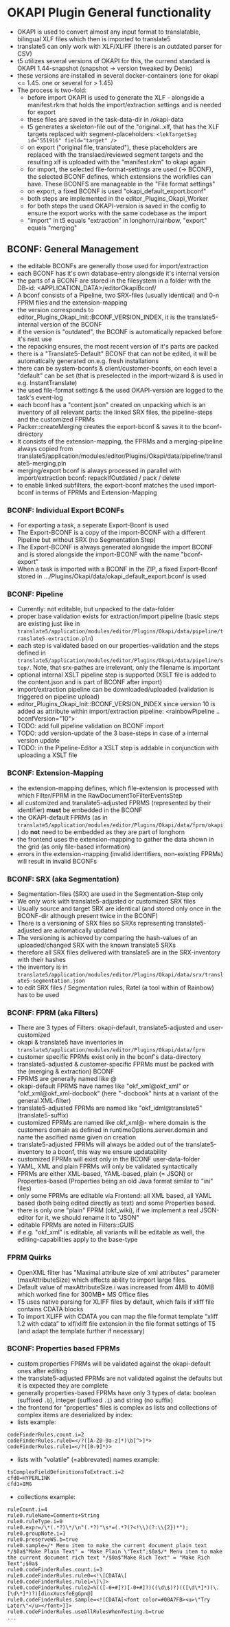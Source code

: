 
# OKAPI Plugin General functionality


* OKAPI is used to convert almost any input format to translatable, bilingual XLF files which then is imported to translate5
* translate5 can only work with XLF/XLIFF (there is an outdated parser for CSV)
* t5 utilizes several versions of OKAPI for this, the currend standard is OKAPI 1.44-snapshot (snapshot -> version tweaked by Denis)
* these versions are installed in several docker-containers (one for okapi <= 1.45. one or several for > 1.45)
* The process is two-fold:
  * before import OKAPI is used to generate the XLF - alongside a manifest.rkm that holds the import/extraction settings and is needed for export
  * these files are saved in the task-data-dir in /okapi-data
  * t5 generates a skeleton-file out of the "original.<extension>.xlf, that has the XLF targets replaced with segment-placeholders: `<lekTargetSeg id="551916" field="target" />`
  * on export ("original file, translated"), these placeholders are replaced with the translaed/reviewed segment targets and the resulting xlf is uploaded with the "manifest.rkm" to okapi again
  * for import, the selected file-format-settings are used (-> BCONF), the selected BCONF defines, which extensions the workfiles can have. These BCONFS are manageable in the "File format settings"
  * on export, a fixed BCONF is used "okapi_default_export.bconf"
  * both steps are implemented in the editor_Plugins_Okapi_Worker
  * for both steps the used OKAPI-version is saved in the config to ensure the export works with the same codebase as the import
  * "import" in t5 equals "extraction" in longhorn/rainbow, "export" equals "merging"


## BCONF: General Management

* the editable BCONFs are generally those used for import/extraction
* each BCONF has it's own database-entry alongside it's internal version
* the parts of a BCONF are stored in the filesystem in a folder with the DB-id: <APPLICATION_DATA>/editorOkapiBconf/<id>
* A bconf consists of a Pipeline, two SRX-files (usually identical) and 0-n FPRM files and the extension-mapping
* the version corresponds to editor_Plugins_Okapi_Init::BCONF_VERSION_INDEX, it is the translate5-internal version of the BCONF
* if the version is "outdated", the BCONF is automatically repacked before it's next use
* the repacking ensures, the most recent version of it's parts are packed
* there is a "Translate5-Default" BCONF that can not be edited, it will be automatically generated on.e.g. fresh installations
* there can be system-bconfs & client/customer-bconfs, on each level a "default" can be set (that is preselected in the import-wizard & is used in e.g. InstantTranslate)
* the used file-format settings & the used OKAPI-version are logged to the task's event-log
* each bconf has a "content.json" created on unpacking which is an inventory of all relevant parts: the linked SRX files, the pipeline-steps and the customized FPRMs
* Packer::createMerging creates the export-bconf & saves it to the bconf-directory
* It consists of the extension-mapping, the FPRMs and a merging-pipeline always copied from translate5/application/modules/editor/Plugins/Okapi/data/pipeline/translate5-merging.pln
* merging/export bconf is always processed in parallel with import/extraction bconf: repackIfOutdated / pack / delete
* to enable linked subfilters, the export-bconf matches the used import-bconf in terms of FPRMs and Extension-Mapping


### BCONF: Individual Export BCONFs

* For exporting a task, a seperate Export-Bconf is used
* The Export-BCONF is a copy of the import-BCONF with a different Pipeline but without SRX (no Segmentation Step)
* The Export-BCONF is always generated alongside the import BCONF and is stored alongside the import-BCONF with the name "bconf-export"
* When a task is imported with a BCONF in the ZIP, a fixed Export-Bconf stored in .../Plugins/Okapi/data/okapi_default_export.bconf is used


### BCONF: Pipeline

- Currently: not editable, but unpacked to the data-folder
- proper base validation exists for extraction/import pipeline (basic steps are existing just like in `translate5/application/modules/editor/Plugins/Okapi/data/pipeline/translate5-extraction.pln`)
- each step is validated based on our properties-validation and the steps defined in `translate5/application/modules/editor/Plugins/Okapi/data/pipeline/step/`. Note, that srx-pathes are irrelevant, only the filename is important
- optional internal XSLT pipeline step is supported (XSLT file is added to the content.json and is part of BCONF after import)
- import/extraction pipeline can be downloaded/uploaded (validation is triggered on pipeline upload)
- editor_Plugins_Okapi_Init::BCONF_VERSION_INDEX since version 10 is added as attribute within import/extraction pipeline: <rainbowPipeline .. bconfVersion="10">
- TODO: add full pipeline validation on BCONF import
- TODO: add version-update of the 3 base-steps in case of a internal version update
- TODO: in the Pipeline-Editor a XSLT step is addable in conjunction with uploading a XSLT file


### BCONF: Extension-Mapping

* the extension-mapping defines, which file-extension is processed with which Filter/FPRM in the RawDocumentToFilterEventsStep
* all customized and translate5-adjusted FPRMS (represented by their identifier) **must** be embedded in the BCONF
* the OKAPI-default FPRMs (as in `translate5/application/modules/editor/Plugins/Okapi/data/fprm/okapi`) do **not** need to be embedded as they are part of longhorn
* the frontend uses the extension-mapping to gather the data shown in the grid (as only file-based information)
* errors in the extension-mapping (invalid identifiers, non-existing FPRMs) will result in invalid BCONFs


### BCONF: SRX (aka Segmentation)

* Segmentation-files (SRX) are used in the Segmentation-Step only
* We only work with translate5-adjusted or customized SRX files
* Usually source and target SRX are identical (and stored only once in the BCONF-dir although present twice in the BCONF)
* There is a versioning of SRX files so SRXs representing translate5-adjusted are automatically updated
* The versioning is achieved by comparing the hash-values of an uploaded/changed SRX with the known translate5 SRXs
* therefore all SRX files delivered with translate5 are in the SRX-inventory with their hashes
* the inventory is in `translate5/application/modules/editor/Plugins/Okapi/data/srx/translate5-segmentation.json`
* to edit SRX files / Segmentation rules, Ratel (a tool within of Rainbow) has to be used


### BCONF: FPRM (aka Filters)

* There are 3 types of Filters: okapi-default, translate5-adjusted and user-customized
* okapi & translate5 have inventories in `translate5/application/modules/editor/Plugins/Okapi/data/fprm`
* customer specific FPRMs exist only in the bconf's data-directory
* translate5-adjusted & customer-specific FPRMs must be packed with the (merging & extraction) BCONF
* FPRMS are generally named like <okapi-type>@<variant>
* okapi-default FPRMS have names like "okf_xml@okf_xml" or "okf_xml@okf_xml-docbook" (here "-docbook" hints at a variant of the general XML-filter)
* translate5-adjusted FPRMs are named like "okf_idml@translate5" (translate5-suffix)
* customized FPRMs are named like okf_xml@<domain>-<name> where domain is the customers domain as defined in runtimeOptions.server.domain and name the ascified name given on creation
* translate5-adjusted FPRMs will always be added out of the translate5-inventory to a bconf, this way we ensure updatability
* customized FPRMs will exist only in the BCONF user-data-folder
* YAML, XML and plain FPRMs will only be validated syntactically
* FPRMs are either XML-based, YAML-based, plain (= JSON) or Properties-based (Properties being an old Java format similar to "ini" files)
* only some FPRMs are editable via Frontend: all XML based, all YAML based (both being edited directly as text) and some Properties based.
* there is only one "plain" FPRM (okf_wiki), if we implement a real JSON-editor for it, we should rename it to "JSON"
* editable FPRMs are noted in Filters::GUIS
* if e.g. "okf_xml" is editable, all variants will be editable as well, the editing-capabilities apply to the base-type

### FPRM Quirks

* OpenXML filter has "Maximal attribute size of xml attributes" parameter (maxAttributeSize) which affects ability to import large files.
* Default value of maxAttributeSize.i was increased from 4MB to 40MB which worked fine for 300MB+ MS Office files   
* T5 uses native parsing for XLIFF files by default, which fails if xliff file contains CDATA blocks
* To import XLIFF with CDATA you can map the file format template “xliff 1.2 with cdata” to xlf/xliff file extension in the file format settings of T5 (and adapt the template further if necessary)

### BCONF: Properties based FPRMs

* custom properties FPRMs will be validated against the okapi-default ones after editing
* the translate5-adjusted FPRMs are not validated against the defaults but it is expected they are complete
* generally properties-based FPRMs have only 3 types of data: boolean (suffixed `.b`), integer (suffixed `.i`) and string (no suffix)
* the frontend for "properties" files is complex as lists and collections of complex items are deserialized by index:
* lists example:
```
codeFinderRules.count.i=2
codeFinderRules.rule0=</?([A-Z0-9a-z]*)\b[^>]*>
codeFinderRules.rule1=</?([0-9]*)>
```
* lists with "volatile" (=abbrevated) names example:
```
tsComplexFieldDefinitionsToExtract.i=2
cfd0=HYPERLINK
cfd1=IMG
```
* collections example:
```
ruleCount.i=4
rule0.ruleName=Comments+String
rule0.ruleType.i=0
rule0.expr=/\*(.*?)\*/\n"(.*?)"\s*=(.*?(?<!\\)(?:\\{2})*");
rule0.groupNote.i=1
rule0.preserveWS.b=true
rule0.sample=/* Menu item to make the current document plain text */$0a$"Make Plain Text" = "Make Plain \"Text";$0a$/* Menu item to make the current document rich text */$0a$"Make Rich Text" = "Make Rich Text";$0a$
rule0.codeFinderRules.count.i=3
rule0.codeFinderRules.rule0=<!\[CDATA\[
rule0.codeFinderRules.rule1=\]\]>
rule0.codeFinderRules.rule2=%(([-0+#]?)[-0+#]?)((\d\$)?)(([\d\*]*)(\.[\d\*]*)?)[dioxXucsfeEgGpn@]
rule0.codeFinderRules.sample=<![CDATA[<font color=#00A7FB><u>\"Try Later\"</u></font>]]>
rule0.codeFinderRules.useAllRulesWhenTesting.b=true
...
```


 